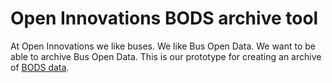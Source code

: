 # Open Innovations BODS archive tool
At Open Innovations we like buses. We like Bus Open Data. We want to be able to archive Bus Open Data. This is our prototype for creating an archive of [BODS data](https://www.bus-data.dft.gov.uk/).
